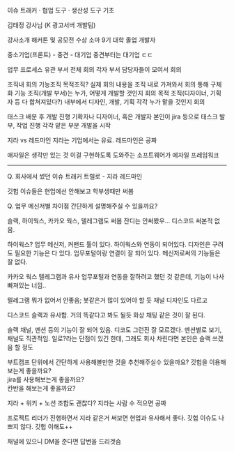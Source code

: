 이슈 트래커 · 협업 도구 · 생산성 도구 기초

김태정 강사님 (K 광고서버 개발팀)

강사소개
해커톤 및 공모전 수상
소마 9기
대학 졸업
개발자

중소기업(프론트) - 중견 - 대기업
중견부터는 대기업 ㄷㄷ

업무 프로세스
유관 부서 전체 회의
각자 부서 담당자들이 모여서 회의

조직내 회의
기능조직 목적조직?
실제 회의 내용을 조직 내로 가져와서 회의 통해 구체화
기능 조직(개발 부서)는 누가, 어떻게 개발할 것인지 회의
목적 조직(디자이너, 기획자 등 다 합쳐져있다?) 내부에서 디자인, 개발, 기획 각각 누가 맡을 것인지 회의

태스크 배분 후 개발 진행
기확자나 디자이너, 혹은 개발자 본인이 jira 등으로 태스크 발부, 작업 진행
각각 맡은 부분 개발을 시작


지라 vs 레드마인
지라는 기업에서는 유료. 레드마인은 공짜


애자일은 생각만 있는 것
이걸 구현하도록 도와주는 소프트웨어가 에자일 프레임워크


---


Q. 회사에서 썼던 이슈 트래커
트렐로 - 지라
레드마인

깃헙 이슈들은 현업에선 안해보고 학부생때만 써봄


Q. 업무 메신저별 차이점 간단하게 설명해주실 수 있을까요?

슬랙, 하이웍스, 카카오 웍스, 텔레그램도 써봄
잔디는 안써봤우...
디스코드 써본적 없음.

하이웍스?
업무 메신저, 커맨드 툴이 있다.
하이웍스와 연동이 되어있다.
디자인은 구려도 필요한 기능은 다 있다.
업무포털이랑 연결이 잘 되어 있다.
메신저로써의 기능들은 잘 없다.

카카오 웍스
텔레그램과 유사
업무포털과 연동을 잘하려고 했던 것 같은데, 기능이 나사 빠져있는 너낌..

텔레그램
뭐가 없어서 안좋음;
봇같은거 많이 있어야 할 듯
채널 디자인도 다르고

디스코드
슬랙과 유사함. 거의 똑같다고 봐도 될듯
화상 채팅 같은 것이 잘 된다.

슬랙
채널, 멘션 등의 기능이 잘 되어 있음.
디코도 그런진 잘 모르겠다.
멘션별로 보기, 채널도 직관적임.
일로?라는 단점이 있긴 한데, 그래도 회사 차린다면 본인은 슬랙 쓰겠음 할 정도


부트캠프 단위에서 간단하게 사용해볼만한 것을 추천해주실수 있을까요?
깃헙을 이용해보는게 좋을까요?  
jira를 사용해보는게 좋을까요?  
칸반을 해보는게 좋을까요?

지라 + 위키 + 노션 조합도 괜찮다?
지라는 사람 수 적으면 공짜

프로젝트 리더가 진행하면서 지라 같은거 써보면 현업과 유사해서 좋다.
깃헙 이슈도 나쁘지 않다. 깃헙 이해도++


채널에 있으니 DM을 준다면 답변을 드리겟슴